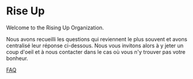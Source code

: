 # Rise Up
Welcome to the Rising Up Organization.

Nous avons recueilli les questions qui reviennent le plus souvent et avons centralisé leur réponse ci-dessous. Nous vous invitons alors à y jeter un coup d'oeil et à nous contacter dans le cas où vous n'y trouver pas votre bonheur.

[FAQ](https://riseup224.github.io/faq.html)
